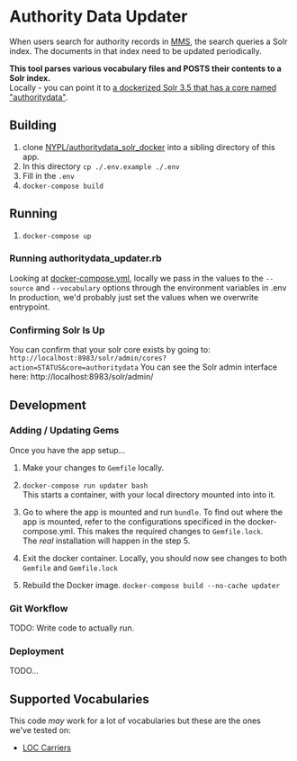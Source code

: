 # Authority Data Updater

When users search for authority records in [MMS](https://github.com/nypl/mms), the
search queries a Solr index. The documents in that index need to be updated periodically.

**This tool parses various vocabulary files and POSTS their contents to a Solr index.**  
Locally - you can point it to [a dockerized Solr 3.5 that has a core named "authoritydata"](https://github.com/NYPL/authoritydata_solr_docker).

## Building

1.  clone [NYPL/authoritydata_solr_docker](https://github.com/NYPL/authoritydata_solr_docker) into a sibling directory of this app.
2.  In this directory `cp ./.env.example ./.env`
3.  Fill in the `.env`
4.  `docker-compose build`

## Running

1.  `docker-compose up`

### Running authoritydata_updater.rb

Looking at [docker-compose.yml](./docker-compose.yml), locally we pass in the values to the `--source` and `--vocabulary` options
through the environment variables in .env In production, we'd probably just set the values when we overwrite entrypoint.

### Confirming Solr Is Up

You can confirm that your solr core exists by going to: `http://localhost:8983/solr/admin/cores?action=STATUS&core=authoritydata`
You can see the Solr admin interface here: http://localhost:8983/solr/admin/

## Development

### Adding / Updating Gems

Once you have the app setup...

1.  Make your changes to `Gemfile` locally.

2.  `docker-compose run updater bash`  
This starts a container, with your local directory mounted into into it.

3.  Go to where the app is mounted and run `bundle`.
To find out where the app is mounted, refer to the configurations specificed in the docker-compose.yml.
This makes the required changes to `Gemfile.lock`.  
The _real_ installation will happen in the step 5.

4.  Exit the docker container. Locally, you should now see changes to both `Gemfile` and `Gemfile.lock`

5.  Rebuild the Docker image.
`docker-compose build --no-cache updater`

### Git Workflow

TODO: Write code to actually run.

### Deployment

TODO...

## Supported Vocabularies

This code _may_ work for a lot of vocabularies but these are the ones  
we've tested on:

* [LOC Carriers](http://id.loc.gov/vocabulary/carriers.json)
